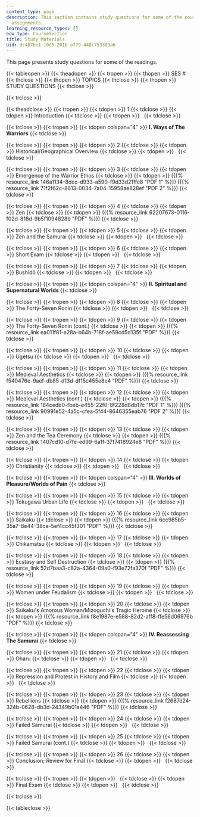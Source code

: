 ```yaml
---
content_type: page
description: This section contains study questions for some of the course reading
  assignments.
learning_resource_types: []
ocw_type: CourseSection
title: Study Materials
uid: dc407be1-10d5-201b-a779-448c753389a6
---
```


This page presents study questions for some of the readings.

{{< tableopen >}}
{{< theadopen >}}
{{< tropen >}}
{{< thopen >}}
SES #
{{< thclose >}}
{{< thopen >}}
TOPICS
{{< thclose >}}
{{< thopen >}}
STUDY QUESTIONS
{{< thclose >}}

{{< trclose >}}

{{< theadclose >}}
{{< tropen >}}
{{< tdopen >}}
1
{{< tdclose >}}
{{< tdopen >}}
Introduction
{{< tdclose >}}
{{< tdopen >}}
 
{{< tdclose >}}

{{< trclose >}}
{{< tropen >}}
{{< tdopen colspan="4" >}}
**I. Ways of The Warriors**
{{< tdclose >}}

{{< trclose >}}
{{< tropen >}}
{{< tdopen >}}
2
{{< tdclose >}}
{{< tdopen >}}
Historical/Geographical Overview
{{< tdclose >}}
{{< tdopen >}}
 
{{< tdclose >}}

{{< trclose >}}
{{< tropen >}}
{{< tdopen >}}
3
{{< tdclose >}}
{{< tdopen >}}
Emergence of the Warrior Ethos
{{< tdclose >}}
{{< tdopen >}}
({{% resource_link 146a1134-8dcc-d933-a590-f9d33d21ffe8 "PDF 1" %}}) ({{% resource_link 71f2f62c-8613-0034-7a04-15958ae828ef "PDF 2" %}})
{{< tdclose >}}

{{< trclose >}}
{{< tropen >}}
{{< tdopen >}}
4
{{< tdclose >}}
{{< tdopen >}}
Zen
{{< tdclose >}}
{{< tdopen >}}
({{% resource_link 62207673-0116-f02d-818d-9b5f1094828b "PDF" %}})
{{< tdclose >}}

{{< trclose >}}
{{< tropen >}}
{{< tdopen >}}
5
{{< tdclose >}}
{{< tdopen >}}
Zen and the Samurai
{{< tdclose >}}
{{< tdopen >}}
 
{{< tdclose >}}

{{< trclose >}}
{{< tropen >}}
{{< tdopen >}}
6
{{< tdclose >}}
{{< tdopen >}}
Short Exam
{{< tdclose >}}
{{< tdopen >}}
 
{{< tdclose >}}

{{< trclose >}}
{{< tropen >}}
{{< tdopen >}}
7
{{< tdclose >}}
{{< tdopen >}}
Bushidô
{{< tdclose >}}
{{< tdopen >}}
 
{{< tdclose >}}

{{< trclose >}}
{{< tropen >}}
{{< tdopen colspan="4" >}}
**II. Spiritual and Supernatural Worlds**
{{< tdclose >}}

{{< trclose >}}
{{< tropen >}}
{{< tdopen >}}
8
{{< tdclose >}}
{{< tdopen >}}
The Forty-Seven Ronin
{{< tdclose >}}
{{< tdopen >}}
 
{{< tdclose >}}

{{< trclose >}}
{{< tropen >}}
{{< tdopen >}}
9
{{< tdclose >}}
{{< tdopen >}}
The Forty-Seven Ronin (cont.)
{{< tdclose >}}
{{< tdopen >}}
({{% resource_link ea011f81-a28a-b64b-718f-ae59cd5d135f "PDF" %}})
{{< tdclose >}}

{{< trclose >}}
{{< tropen >}}
{{< tdopen >}}
10
{{< tdclose >}}
{{< tdopen >}}
Ugetsu
{{< tdclose >}}
{{< tdopen >}}
 
{{< tdclose >}}

{{< trclose >}}
{{< tropen >}}
{{< tdopen >}}
11
{{< tdclose >}}
{{< tdopen >}}
Medieval Aesthetics
{{< tdclose >}}
{{< tdopen >}}
({{% resource_link f540476e-9aef-db85-d13d-df15c455e8e4 "PDF" %}})
{{< tdclose >}}

{{< trclose >}}
{{< tropen >}}
{{< tdopen >}}
12
{{< tdclose >}}
{{< tdopen >}}
Medieval Aesthetics (cont.)
{{< tdclose >}}
{{< tdopen >}}
({{% resource_link 184cedb0-fbeb-e455-22f0-8f228d8db17c "PDF 1" %}}) ({{% resource_link 90991e52-4a5c-cfea-5f44-8646355eab76 "PDF 2" %}})
{{< tdclose >}}

{{< trclose >}}
{{< tropen >}}
{{< tdopen >}}
13
{{< tdclose >}}
{{< tdopen >}}
Zen and the Tea Ceremony
{{< tdclose >}}
{{< tdopen >}}
({{% resource_link 1407cd10-d7fe-ed99-6a1f-37f7418924e8 "PDF" %}})
{{< tdclose >}}

{{< trclose >}}
{{< tropen >}}
{{< tdopen >}}
14
{{< tdclose >}}
{{< tdopen >}}
Christianity
{{< tdclose >}}
{{< tdopen >}}
 
{{< tdclose >}}

{{< trclose >}}
{{< tropen >}}
{{< tdopen colspan="4" >}}
**III. Worlds of Pleasure/Worlds of Pain**
{{< tdclose >}}

{{< trclose >}}
{{< tropen >}}
{{< tdopen >}}
15
{{< tdclose >}}
{{< tdopen >}}
Tokugawa Urban Life
{{< tdclose >}}
{{< tdopen >}}
 
{{< tdclose >}}

{{< trclose >}}
{{< tropen >}}
{{< tdopen >}}
16
{{< tdclose >}}
{{< tdopen >}}
Saikaku
{{< tdclose >}}
{{< tdopen >}}
({{% resource_link 6cc985b5-35a7-8e44-38ce-5ef4cc45f301 "PDF" %}})
{{< tdclose >}}

{{< trclose >}}
{{< tropen >}}
{{< tdopen >}}
17
{{< tdclose >}}
{{< tdopen >}}
Chikamatsu
{{< tdclose >}}
{{< tdopen >}}
 
{{< tdclose >}}

{{< trclose >}}
{{< tropen >}}
{{< tdopen >}}
18
{{< tdclose >}}
{{< tdopen >}}
Ecstasy and Self Destruction
{{< tdclose >}}
{{< tdopen >}}
({{% resource_link 52d7baa3-c82a-4364-09a0-f93e72fa370f "PDF" %}})
{{< tdclose >}}

{{< trclose >}}
{{< tropen >}}
{{< tdopen >}}
19
{{< tdclose >}}
{{< tdopen >}}
Women under Feudalism
{{< tdclose >}}
{{< tdopen >}}
 
{{< tdclose >}}

{{< trclose >}}
{{< tropen >}}
{{< tdopen >}}
20
{{< tdclose >}}
{{< tdopen >}}
Saikaku's Amorous Woman/Mizoguchi's Tragic Heroine
{{< tdclose >}}
{{< tdopen >}}
({{% resource_link f8e1987e-e588-82d2-aff8-ffe56d06976b "PDF" %}})
{{< tdclose >}}

{{< trclose >}}
{{< tropen >}}
{{< tdopen colspan="4" >}}
**IV. Reassessing The Samurai**
{{< tdclose >}}

{{< trclose >}}
{{< tropen >}}
{{< tdopen >}}
21
{{< tdclose >}}
{{< tdopen >}}
Oharu
{{< tdclose >}}
{{< tdopen >}}
 
{{< tdclose >}}

{{< trclose >}}
{{< tropen >}}
{{< tdopen >}}
22
{{< tdclose >}}
{{< tdopen >}}
Repression and Protest in History and Film
{{< tdclose >}}
{{< tdopen >}}
 
{{< tdclose >}}

{{< trclose >}}
{{< tropen >}}
{{< tdopen >}}
23
{{< tdclose >}}
{{< tdopen >}}
Rebellions
{{< tdclose >}}
{{< tdopen >}}
({{% resource_link f2687d24-324b-0628-db3d-24349b01a446 "PDF" %}})
{{< tdclose >}}

{{< trclose >}}
{{< tropen >}}
{{< tdopen >}}
24
{{< tdclose >}}
{{< tdopen >}}
Failed Samurai
{{< tdclose >}}
{{< tdopen >}}
 
{{< tdclose >}}

{{< trclose >}}
{{< tropen >}}
{{< tdopen >}}
25
{{< tdclose >}}
{{< tdopen >}}
Failed Samurai (cont.)
{{< tdclose >}}
{{< tdopen >}}
 
{{< tdclose >}}

{{< trclose >}}
{{< tropen >}}
{{< tdopen >}}
26
{{< tdclose >}}
{{< tdopen >}}
Conclusion; Review for Final
{{< tdclose >}}
{{< tdopen >}}
 
{{< tdclose >}}

{{< trclose >}}
{{< tropen >}}
{{< tdopen >}}
 
{{< tdclose >}}
{{< tdopen >}}
Final Exam
{{< tdclose >}}
{{< tdopen >}}
 
{{< tdclose >}}

{{< trclose >}}

{{< tableclose >}}
